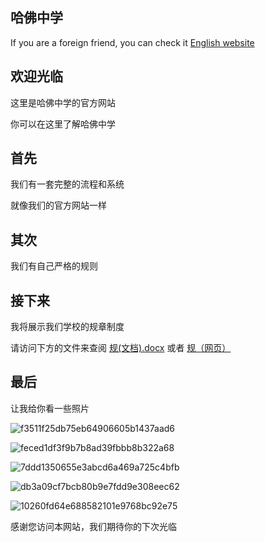 ## 哈佛中学






If you are a foreign friend, you can check it [English website](https://nzw0906.github.io/0/)




## 欢迎光临
这里是哈佛中学的官方网站


你可以在这里了解哈佛中学
## 首先
我们有一套完整的流程和系统


就像我们的官方网站一样
## 其次
我们有自己严格的规则
## 接下来
我将展示我们学校的规章制度


请访问下方的文件来查阅
[规(文档).docx](https://github.com/Nzw0906/0/files/8378560/default.docx) 或者 [规（网页）](https://stmarysstclairorg-my.sharepoint.com/:w:/g/personal/qe2113_office-365_works/ESD1dGP-g-RLkwoYZIsGSb0B1LaMjfcf8O9QaZqLp0viFA?e=lRhpgk)
## 最后
让我给你看一些照片


![f3511f25db75eb64906605b1437aad6](https://user-images.githubusercontent.com/91320006/160787993-106df689-4e48-4f4d-a4db-ec489f1c36fa.png)


![feced1df3f9b7b8ad39fbbb8b322a68](https://user-images.githubusercontent.com/91320006/160788022-a30d59af-7b9a-4f9c-ad2e-f9c9db1818c1.png)


![7ddd1350655e3abcd6a469a725c4bfb](https://user-images.githubusercontent.com/91320006/160797837-096b1652-3455-4880-aa8f-335b275029dd.png)


![db3a09cf7bcb80b9e7fdd9e308eec62](https://user-images.githubusercontent.com/91320006/160797858-cd5aae67-adf4-47fe-b0b3-3ab1c87d3c83.png)


![10260fd64e688582101e9768bc92e75](https://user-images.githubusercontent.com/91320006/160797892-461a4953-ffb8-4dd8-ab79-19c8824ac31c.png)



感谢您访问本网站，我们期待你的下次光临

